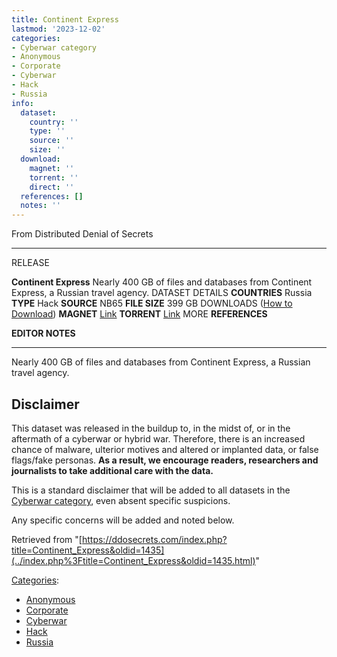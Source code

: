 ```yaml
---
title: Continent Express
lastmod: '2023-12-02'
categories:
- Cyberwar category
- Anonymous
- Corporate
- Cyberwar
- Hack
- Russia
info:
  dataset:
    country: ''
    type: ''
    source: ''
    size: ''
  download:
    magnet: ''
    torrent: ''
    direct: ''
  references: []
  notes: ''
---
```




From Distributed Denial of Secrets

---
RELEASE

**Continent Express**
Nearly 400 GB of files and databases from Continent Express, a Russian travel agency.
DATASET DETAILS
**COUNTRIES** Russia
**TYPE** Hack
**SOURCE** NB65
**FILE SIZE** 399 GB
DOWNLOADS ([How to Download](Torrents.html "Torrents"))
**MAGNET** [Link](magnet:?xt=urn:btih:78de59b350111c57f7a165f6fbf5ab88adc6a4c9&dn=Continent&tr=udp%3A%2F%2F9.rarbg.to%3A2920&tr=udp%3A%2F%2Ftracker.opentrackr.org%3A1337&tr=udp%3A%2F%2Fexodus.desync.com%3A6969)
**TORRENT** [Link](../images/f/f6/Continent.torrent)
MORE
**REFERENCES**

**EDITOR NOTES**

---

Nearly 400 GB of files and databases from Continent Express, a Russian
travel agency.

## Disclaimer

This dataset was released in the buildup to, in the midst of, or in the
aftermath of a cyberwar or hybrid war. Therefore, there is an increased
chance of malware, ulterior motives and altered or implanted data, or
false flags/fake personas. **As a result, we encourage readers,
researchers and journalists to take additional care with the data.**

This is a standard disclaimer that will be added to all datasets in the
[Cyberwar category](./Category:Cyberwar.html "Category:Cyberwar"), even
absent specific suspicions.

Any specific concerns will be added and noted below.

Retrieved from
"[https://ddosecrets.com/index.php?title=Continent_Express&oldid=1435](../index.php%3Ftitle=Continent_Express&oldid=1435.html)"

[Categories](./Special:Categories.html "Special:Categories"):

- [Anonymous](./Category:Anonymous.html "Category:Anonymous")
- [Corporate](./Category:Corporate.html "Category:Corporate")
- [Cyberwar](./Category:Cyberwar.html "Category:Cyberwar")
- [Hack](./Category:Hack.html "Category:Hack")
- [Russia](./Category:Russia.html "Category:Russia")
